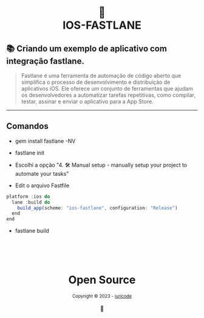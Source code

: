 <h1 align="center">
📄<br> IOS-FASTLANE
</h1>

## 📚 Criando um exemplo de aplicativo com integração fastlane.

> Fastlane é uma ferramenta de automação de código aberto que simplifica o processo de desenvolvimento e distribuição de aplicativos iOS. Ele oferece um conjunto de ferramentas que ajudam os desenvolvedores a automatizar tarefas repetitivas, como compilar, testar, assinar e enviar o aplicativo para a App Store.


---

## Comandos 

- gem install fastlane -NV
- fastlane init
- Escolhi a opção "4. 🛠  Manual setup - manually setup your project to automate your tasks"

- Edit o arquivo Fastfile
```javascript
platform :ios do
  lane :build do
    build_app(scheme: "ios-fastlane", configuration: "Release")
  end
end
```
- fastlane build


 
<div align="center">
  <br/>
  <br/>
  <br/>
    <div>
      <h1>Open Source</h1>
      <sub>Copyright © 2023 - <a href="https://github.com/leocompiler">iuricode</sub></a>
    </div>
    <br/>
    💖
</div>
